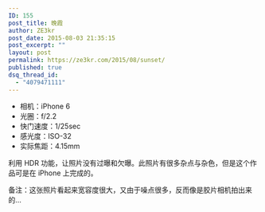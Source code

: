 ```yaml
---
ID: 155
post_title: 晚霞
author: ZE3kr
post_date: 2015-08-03 21:35:15
post_excerpt: ""
layout: post
permalink: https://ze3kr.com/2015/08/sunset/
published: true
dsq_thread_id:
  - "4079471111"
---
```

<ul>
    <li>相机：iPhone 6</li>
    <li>光圈：f/2.2</li>
    <li>快门速度：1/25sec</li>
    <li>感光度：ISO-32</li>
    <li>实际焦距：4.15mm</li>
</ul>

利用 HDR 功能，让照片没有过曝和欠曝。此照片有很多杂点与杂色，但是这个作品可是在 iPhone 上完成的。

备注：这张照片看起来宽容度很大，又由于噪点很多，反而像是胶片相机拍出来的...